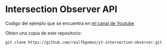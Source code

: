 # Intersection Observer API

Codigo del ejemplo que se encuentra en [mi canal de Youtube](https://youtu.be/lwRsch6-Vuw)

Obten una copia de este repositorio:

```
git clone https://github.com/raulfbgomez/yt-intersection-observer.git
```
